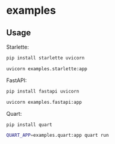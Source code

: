 # examples

## Usage

Starlette:

```bash
pip install starlette uvicorn

uvicorn examples.starlette:app
```

FastAPI:

```bash
pip install fastapi uvicorn

uvicorn examples.fastapi:app
```

Quart:

```bash
pip install quart

QUART_APP=examples.quart:app quart run
```
